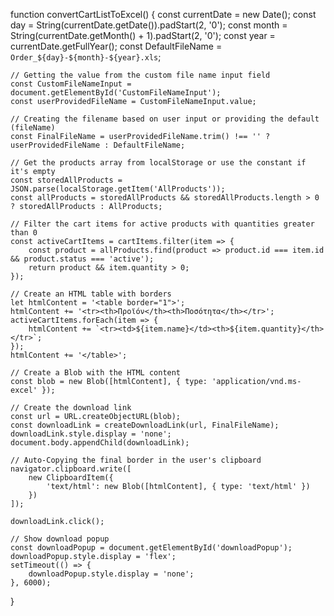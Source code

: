 function convertCartListToExcel() {
    const currentDate = new Date();
    const day = String(currentDate.getDate()).padStart(2, '0');
    const month = String(currentDate.getMonth() + 1).padStart(2, '0');
    const year = currentDate.getFullYear();
    const DefaultFileName = `Order_${day}-${month}-${year}.xls`;

    // Getting the value from the custom file name input field
    const CustomFileNameInput = document.getElementById('CustomFileNameInput');
    const userProvidedFileName = CustomFileNameInput.value;

    // Creating the filename based on user input or providing the default (fileName)
    const FinalFileName = userProvidedFileName.trim() !== '' ? userProvidedFileName : DefaultFileName;

    // Get the products array from localStorage or use the constant if it's empty
    const storedAllProducts = JSON.parse(localStorage.getItem('AllProducts'));
    const allProducts = storedAllProducts && storedAllProducts.length > 0 ? storedAllProducts : AllProducts;

    // Filter the cart items for active products with quantities greater than 0
    const activeCartItems = cartItems.filter(item => {
        const product = allProducts.find(product => product.id === item.id && product.status === 'active');
        return product && item.quantity > 0;
    });

    // Create an HTML table with borders
    let htmlContent = '<table border="1">';
    htmlContent += '<tr><th>Προϊόν</th><th>Ποσότητα</th></tr>';
    activeCartItems.forEach(item => {
        htmlContent += `<tr><td>${item.name}</td><th>${item.quantity}</th></tr>`;
    });
    htmlContent += '</table>';

    // Create a Blob with the HTML content
    const blob = new Blob([htmlContent], { type: 'application/vnd.ms-excel' });

    // Create the download link
    const url = URL.createObjectURL(blob);
    const downloadLink = createDownloadLink(url, FinalFileName);
    downloadLink.style.display = 'none';
    document.body.appendChild(downloadLink);

    // Auto-Copying the final border in the user's clipboard
    navigator.clipboard.write([
        new ClipboardItem({
            'text/html': new Blob([htmlContent], { type: 'text/html' })
        })
    ]);

    downloadLink.click();

    // Show download popup
    const downloadPopup = document.getElementById('downloadPopup');
    downloadPopup.style.display = 'flex';
    setTimeout(() => {
        downloadPopup.style.display = 'none';
    }, 6000);
}